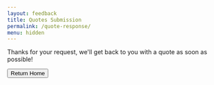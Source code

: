 ```yaml
---
layout: feedback
title: Quotes Submission
permalink: /quote-response/
menu: hidden
---
```

<form action="{{ "/" | prepend: site.baseurl }}">
  <p>Thanks for your request, we'll get back to you with a quote as soon as possible!</p>
  <input type="submit" value="Return Home">
</form>

